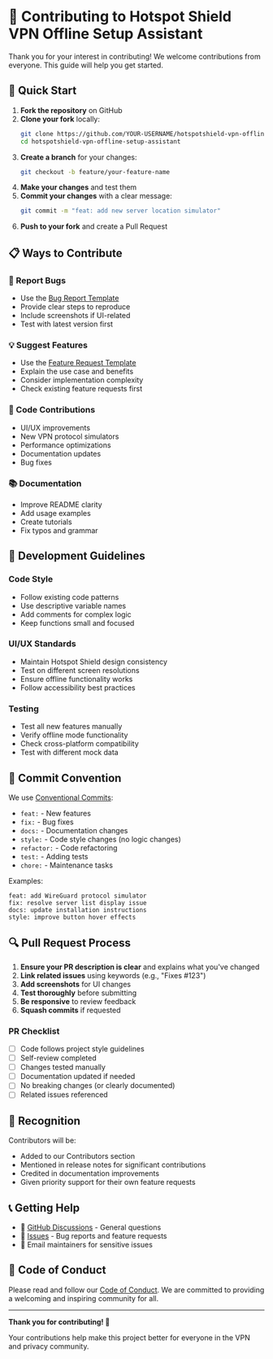 # 🤝 Contributing to Hotspot Shield VPN Offline Setup Assistant

Thank you for your interest in contributing! We welcome contributions from everyone. This guide will help you get started.

## 🚀 Quick Start

1. **Fork the repository** on GitHub
2. **Clone your fork** locally:
   ```bash
   git clone https://github.com/YOUR-USERNAME/hotspotshield-vpn-offline-setup-assistant.git
   cd hotspotshield-vpn-offline-setup-assistant
   ```
3. **Create a branch** for your changes:
   ```bash
   git checkout -b feature/your-feature-name
   ```
4. **Make your changes** and test them
5. **Commit your changes** with a clear message:
   ```bash
   git commit -m "feat: add new server location simulator"
   ```
6. **Push to your fork** and create a Pull Request

## 📋 Ways to Contribute

### 🐛 Report Bugs
- Use the [Bug Report Template](.github/ISSUE_TEMPLATE/bug_report.md)
- Provide clear steps to reproduce
- Include screenshots if UI-related
- Test with latest version first

### 💡 Suggest Features
- Use the [Feature Request Template](.github/ISSUE_TEMPLATE/feature_request.md)
- Explain the use case and benefits
- Consider implementation complexity
- Check existing feature requests first

### 🔧 Code Contributions
- UI/UX improvements
- New VPN protocol simulators
- Performance optimizations
- Documentation updates
- Bug fixes

### 📚 Documentation
- Improve README clarity
- Add usage examples
- Create tutorials
- Fix typos and grammar

## 🎯 Development Guidelines

### Code Style
- Follow existing code patterns
- Use descriptive variable names
- Add comments for complex logic
- Keep functions small and focused

### UI/UX Standards
- Maintain Hotspot Shield design consistency
- Test on different screen resolutions
- Ensure offline functionality works
- Follow accessibility best practices

### Testing
- Test all new features manually
- Verify offline mode functionality
- Check cross-platform compatibility
- Test with different mock data

## 📝 Commit Convention

We use [Conventional Commits](https://www.conventionalcommits.org/):

- `feat:` - New features
- `fix:` - Bug fixes
- `docs:` - Documentation changes
- `style:` - Code style changes (no logic changes)
- `refactor:` - Code refactoring
- `test:` - Adding tests
- `chore:` - Maintenance tasks

Examples:
```
feat: add WireGuard protocol simulator
fix: resolve server list display issue
docs: update installation instructions
style: improve button hover effects
```

## 🔍 Pull Request Process

1. **Ensure your PR description is clear** and explains what you've changed
2. **Link related issues** using keywords (e.g., "Fixes #123")
3. **Add screenshots** for UI changes
4. **Test thoroughly** before submitting
5. **Be responsive** to review feedback
6. **Squash commits** if requested

### PR Checklist
- [ ] Code follows project style guidelines
- [ ] Self-review completed
- [ ] Changes tested manually
- [ ] Documentation updated if needed
- [ ] No breaking changes (or clearly documented)
- [ ] Related issues referenced

## 🌟 Recognition

Contributors will be:
- Added to our Contributors section
- Mentioned in release notes for significant contributions
- Credited in documentation improvements
- Given priority support for their own feature requests

## 📞 Getting Help

- 💬 [GitHub Discussions](https://github.com/Hotspot-Shield-Offline/hotspotshield-vpn-offline-setup-assistant/discussions) - General questions
- 🐛 [Issues](https://github.com/Hotspot-Shield-Offline/hotspotshield-vpn-offline-setup-assistant/issues) - Bug reports and feature requests
- 📧 Email maintainers for sensitive issues

## 📜 Code of Conduct

Please read and follow our [Code of Conduct](CODE_OF_CONDUCT.md). We are committed to providing a welcoming and inspiring community for all.

---

**Thank you for contributing! 🎉**

Your contributions help make this project better for everyone in the VPN and privacy community. 